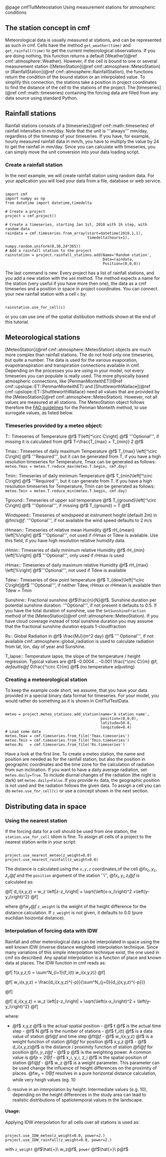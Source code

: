@page cmfTutMeteostation Using measurement stations for atmospheric conditions

## The station concept in cmf

Meteorological data is usually measured at stations, and can be
represented as such in cmf. Cells have the method `get_weather(time)`
and `get_rainfall(time)` to get the current meteorological
observations. If you are doing nothing, this function returns a default
[Weather](@ref cmf::atmosphere::Weather). However, if the cell is
bound to one or several measurement station
([MeteoStation](@ref cmf::atmosphere::MeteoStation) or
[RainfallStation](@ref cmf::atmosphere::RainfallStation), the
functions return the condition of the bound station or an interpolated
value. To simplify this connection, the stations take a position in
project coordinates to find the distance of the cell to the stations of
the project. The [timeseries](@ref cmf::math::timeseries) containing
the forcing data are filled from any data source using standard Python.

## Rainfall stations

Rainfall stations consists of a
[timeseries](@ref cmf::math::timeseries) of rainfall intensities in
mm/day. Note that the unit is '''always''' mm/day, regardless of the
timestep of your timeseries. If you have, for example, hourly measured
rainfall data in mm/h, you have to multiply the value by 24 to get the
rainfall in mm/day. Since you can calculate with timeseries, you can
simply move the unit conversion into your data loading script.

### Create a rainfall station

In the next example, we will create rainfall station using random data.
For your application you will load your data from a file, database or
web service.

~~~~~~~~~~~~~{.py}

import cmf
import numpy as np
from datetime import datetime,timedelta

# Create a project
project = cmf.project()

# Create a timeseries, starting Jan 1st, 2010 with 1h step, with random data
raindata = cmf.timeseries.from_array(start=datetime(2010,1,1),
                                     timedelta(hours=1),
                                     numpy.random.uniform(0,30,24*365))
# Add a rainfall station to the project
rainstation = project.rainfall_stations.add(Name='Random station', 
                                            Data=raindata,
                                            Position=(0,0,0))
~~~~~~~~~~~~~

The last command is new: Every project has a list of rainfall stations,
and you add a new station with the `add` method. The method expects a
name for the station (very useful if you have more then one), the data
as a cmf timeseries and a position in space in project coordinates. You
can connect your new rainfall station with a cell `c` by:

~~~~~~~~~~~~~{.py}

rainstation.use_for_cell(c)
~~~~~~~~~~~~~

or you can use one of the spatial distibution methods shown at the end
of this tutorial.

## Meteorological stations

[MeteoStation](@ref cmf::atmosphere::MeteoStation) objects are much
more complex than rainfall stations. The do not hold only one
timeseries, but quite a number. The data is used for the various
evaporation, evapotranspiration and transpiration connections available
in cmf. Depending on the processes you are using in your model, not
every timeseries you can populate is really used. The more physically
based atmospheric connections, like
[PenmanMonteithET](@ref cmf::upslope::ET::PenmanMonteithET) and
[ShuttleworthWallace](@ref cmf::upslope::ET::ShuttleworthWallace) need
all values that are provided by the
[MeteoStation](@ref cmf::atmosphere::MeteoStation). However, not all
values are measured at all stations. The MeteoStation object follows
therefore the [FAO
guidelines](http://www.fao.org/docrep/x0490e/x0490e00.htm) for the
Penman Monteith method, to use surrogate values, as listed below.

### Timeseries provided by a meteo object:

T:: Timeseries of Temperature @f$ T\left[^\circ C\right] @f$
'''Optional''', if missing it is calculated from @f$ T=\frac{T_{max} +
T_{min}} 2 @f$

Tmax:: Timeseries of daily maximum Temperature @f$ T_{max}
\left[^\circ C\right] @f$ '''Required''', but it can be generated
from T, if you have a high resolution timeseries for Temperature, Tmax
can be generated as follows: `meteo.Tmax =
meteo.T.reduce_max(meteo.T.begin, cmf.day)`

Tmin:: Timeseries of daily minimum Temperature @f$
T_{min}\left[^\circ C\right] @f$ '''Required''', but it can generate
from T. If you have a high resolution timeseries for Temperature, Tmin
can be generated as follows: `meteo.Tmin =
meteo.T.reduce_min(meteo.T.begin, cmf.day)`

Tground:: Timeseries of upper soil temperature @f$
T_{ground}\left[^\circ C\right] @f$ '''Optional''', if missing @f$
T_{ground} = T @f$

Windspeed:: Timeseries of windspeed at instrument height (default 2m) in
@f$m/s@f$. '''Optional''', if not available the wind speed defaults to
2 m/s

rHmean:: Timeseries of relative mean Humidity @f$ rH_{mean}
\left[\%\right] @f$ '''Optional''', not used if rHmax or Tdew is
available. Use this field, if you have high resolution relative humidity
data.

rHmin:: Timeseries of daily minimum relative Humidity @f$ rH_{min}
\left[\%\right] @f$ '''Optional''', only used if rHmax is used

rHmax:: Timeseries of daily maximum relative Humidity @f$ rH_{max}
\left[\%\right] @f$'''Optional''', not used if Tdew is available

Tdew:: Timeseries of dew point temperature @f$
T_{dew}\left[^\circ C\right]@f$ '''Optional''', if neither Tdew,
rHmax or rHmean is available then Tdew = Tmin

Sunshine:: Fractional sunshine @f$\frac{n}{N}@f$. Sunshine duration
per potential sunshine duration. '''Optional''', if not present it
defaults to 0.5. If you have the total duration of sunshine, use the
`SetSunshineFraction` method of the
[MeteoStation](@ref cmf::atmosphere::MeteoStation). If you have cloud
coverage instead of total sunshine duration you may assume that the
fractional sunshine duration equals 1-cloudfraction

Rs:: Global Radiation in @f$ \frac{MJ}{m^2 day} @f$ ''' Optional''',
if not available cmf::atmosphere::global_radiation is used to calculate
radiation from lat, lon, day of year and Sunshine.

T_lapse:: Temperature lapse, the slope of the temperature / height
regression. Typical values are @f$ -0.0004 .. -0.001 \frac{^\circ C}{m}
@f$, default is @f$ 0\frac{^\circ C}{m} @f$ (no temperature
adjusting)

### Creating a meteorological station

To keep the example code short, we assume, that you have your data
provided in a special binary data format for timeseries. For your model,
you would rather do something as it is shown in CmfTutTestData.

~~~~~~~~~~~~~{.py}

meteo = project.meteo_stations.add_station(name='A station name',
                                           position=(0,0,0),
                                           latitude=50.8,
                                           longitude=8.4)
# Load some data
meteo.Tmax = cmf.timeseries.from_file('Tmax.timeseries')
meteo.Tmin = cmf.timeseries.from_file('Tmin.timeseries')
meteo.Rs   = cmf.timeseries.from_file('Rs.timeseries')
~~~~~~~~~~~~~

Have a look at the first line. To create a meteo station, the name and
position are needed as for the rainfall station, but also the position
in geographic coordinates and the time zone for the calculation of
radiation from sun inclination. If you want to have a daily average
radiation, set `meteo.daily=True`. To include diurnal changes of the
radiation (the night is dark) set `meteo.daily=False`. If you provide
`Rs` data, the geographic position is not used and the radiation
follows the given data. To assign a cell you can do
`meteo.use_for_cell(c)` or use a concept shown in the next section.

## Distributing data in space

### Using the nearest station

If the forcing data for a cell should be used from one station, the
`station.use_for_cell` idiom is fine. To assign all cells of a
project to the nearest station write in your script:

~~~~~~~~~~~~~{.py}

project.use_nearest_meteo(z_weight=0.0)
project.use_nearest_rainfall(z_weight=0.0)
~~~~~~~~~~~~~

The distance is calculated using the `x,y,z` coordinates,of the cell
@f$x_c,y_c,z_c@f$ and the `position` argument of the station ''i'',
@f$x_i,y_i,z_i@f$ is calculated as:


@f[
 d_i(x,y,z) = w_z \left|z-z_i\right| + \sqrt{\left(x-x_i\right)^2 +\left(y-y_i\right)^2} 
@f]

where @f$w_z@f$ `z_weight` is the weight of the height difference
for the distance calculation. If `z_weight` is not given, it defaults
to 0.0 (pure euclidian hoizontal distance).

### Interpolation of forcing data with IDW

Rainfall and other meterological data can be interpolated in space using
the well known IDW (inverse distance weighted) interpolation technique.
Since many variations of this simple interpolation technique exist, the
one used in cmf sis described. Any spatial interpolation is a function
of place and known data at places. The IDW function in cmf reads as:


@f[
 f(x,y,z,t) = \sum^N_{i=1}{f_i(t) w_i(x,y,z)} 
@f]


@f[
 w_i(x,y,z) = \frac{d_i(x,y,z)^{-p}}{\sum^N_{j=0}{d_j(x,y,z)^{-p}}}
  
@f]


@f[
 d_i(x,y,z) = w_z \left|z-z_i\right| + \sqrt{\left(x-x_i\right)^2 + \left(y-y_i\right)^2} 
@f]

where:

- @f$ x,y,z @f$ is the actual spatial position - @f$ t @f$ is the
actual time step - @f$ N @f$ is the number of stations - @f$ f_i(t)
@f$ is a data value of station @f$i@f$ and time step @f$t@f$ - @f$
w_i(x,y,z) @f$ is a weight function of station @f$i@f$ for position
@f$ x,y,z @f$ - @f$ d_i(x,y,z)@f$ is the distance / proximity
function of station @f$i@f$ for position @f$x,y,z@f$ - @f$ p @f$
is the weighting power. A common value is @f$p=2@f$ - @f$ x_i, y_i,
z_i @f$ is the spatial position of station @f$i@f$ - @f$ w_z @f$ is
a weight parameter. This parameter can be used change the influence of
height differences on the proximity of places. @f$w_z=0@f$ resolves in
a pure horizontal distance calculation, while very heigh values (eg. 10
000) resolve in an interpolation by height. Intermediate values (e.g.
10), depending on the height differences in the study area can lead to
realistic distributions of spatiotemporal values in the landscape.

#### Usage:

Applying IDW interpolation for all cells over all stations is used as:

~~~~~~~~~~~~~{.py}

project.use_IDW_meteo(z_weight=0.0, power=2.)
project.use_IDW_rainfall(z_weight=0.0, power=2.)
~~~~~~~~~~~~~

with `z_weight` @f$\hat{=}\ w_z@f$, `power` @f$\hat{=}\ p@f$


